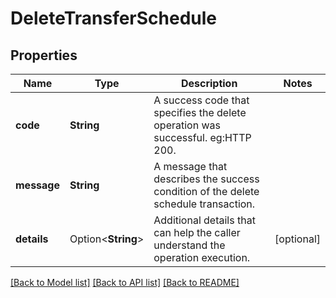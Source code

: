 # DeleteTransferSchedule

## Properties

Name | Type | Description | Notes
------------ | ------------- | ------------- | -------------
**code** | **String** | A success code that specifies the delete operation was successful. eg:HTTP 200. | 
**message** | **String** | A message that describes the success condition of the delete schedule transaction. | 
**details** | Option<**String**> | Additional details that can help the caller understand the operation execution. | [optional]

[[Back to Model list]](../README.md#documentation-for-models) [[Back to API list]](../README.md#documentation-for-api-endpoints) [[Back to README]](../README.md)


